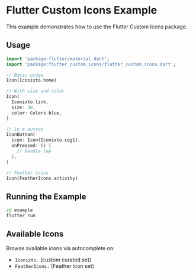 # Flutter Custom Icons Example

This example demonstrates how to use the Flutter Custom Icons package.

## Usage

```dart
import 'package:flutter/material.dart';
import 'package:flutter_custom_icons/flutter_custom_icons.dart';

// Basic usage
Icon(Iconixto.home)

// With size and color
Icon(
  Iconixto.link,
  size: 30,
  color: Colors.blue,
)

// In a button
IconButton(
  icon: Icon(Iconixto.cog1),
  onPressed: () {
    // Handle tap
  },
)

// Feather icons
Icon(FeatherIcons.activity)
```

## Running the Example

```bash
cd example
flutter run
```

## Available Icons

Browse available icons via autocomplete on:

- `Iconixto.` (custom curated set)
- `FeatherIcons.` (Feather icon set)
